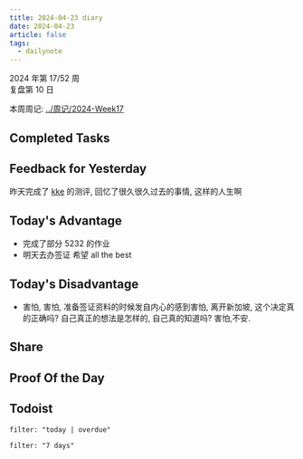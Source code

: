 ```yaml
---
title: 2024-04-23 diary
date: 2024-04-23
article: false
tags:
  - dailynote
---
```

  
2024 年第 17/52 周  
复盘第 10 日

本周周记: [../周记/2024-Week17](../周记/2024-Week17)

## Completed Tasks

## Feedback for Yesterday
昨天完成了 [kke](../../07%20Language/02%20日语/00%20日本へ/kke) 的测评, 回忆了很久很久过去的事情, 这样的人生啊
## Today's Advantage
- 完成了部分 5232 的作业
- 明天去办签证 希望 all the best 

## Today's Disadvantage
- 害怕, 害怕, 准备签证资料的时候发自内心的感到害怕, 离开新加坡, 这个决定真的正确吗? 自己真正的想法是怎样的, 自己真的知道吗? 害怕,不安.

## Share

## Proof Of the Day

## Todoist
```todoist
filter: "today | overdue"
```
```todoist
filter: "7 days"
```